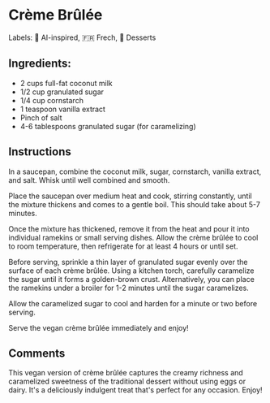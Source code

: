 # Crème Brûlée

Labels: 🤖 AI-inspired, 🇫🇷 Frech, 🍨 Desserts

## Ingredients:

- 2 cups full-fat coconut milk
- 1/2 cup granulated sugar
- 1/4 cup cornstarch
- 1 teaspoon vanilla extract
- Pinch of salt
- 4-6 tablespoons granulated sugar (for caramelizing)

## Instructions
In a saucepan, combine the coconut milk, sugar, cornstarch, vanilla extract, and salt. Whisk until well combined and smooth.

Place the saucepan over medium heat and cook, stirring constantly, until the mixture thickens and comes to a gentle boil. This should take about 5-7 minutes.

Once the mixture has thickened, remove it from the heat and pour it into individual ramekins or small serving dishes.
Allow the crème brûlée to cool to room temperature, then refrigerate for at least 4 hours or until set.

Before serving, sprinkle a thin layer of granulated sugar evenly over the surface of each crème brûlée.
Using a kitchen torch, carefully caramelize the sugar until it forms a golden-brown crust. Alternatively, you can place the ramekins under a broiler for 1-2 minutes until the sugar caramelizes.

Allow the caramelized sugar to cool and harden for a minute or two before serving.

Serve the vegan crème brûlée immediately and enjoy!

## Comments
This vegan version of crème brûlée captures the creamy richness and caramelized sweetness of the traditional dessert without using eggs or dairy. It's a deliciously indulgent treat that's perfect for any occasion. Enjoy!